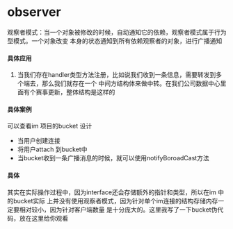 # observer
观察者模式：当一个对象被修改的时候，自动通知它的依赖，观察者模式属于行为型模式。一个对象改变
本身的状态通知到所有依赖观察者的对象，进行广播通知

#### 具体应用
1. 当我们存在handler类型方法注册，比如说我们收到一条信息，需要转发到多个端去，那么我们就存在一个
中间方结构体来做中转。在我们公司数据中心里面有个赛事更新，整体结构是这样的

#### 具体案例
可以查看im 项目的bucket 设计
- 当用户创建连接
- 将用户attach 到bucket中
- 当bucket收到一条广播消息的时候，就可以使用notifyBoroadCast方法

#### 具体

其实在实际操作过程中，因为interface还会存储额外的指针和类型，所以在im 中的bucket实际
上并没有使用观察者模式，因为针对单个im连接的结构存储内存一定要相对较小，因为针对客户端数量
是十分庞大的。这里我写了一下bucket伪代码，放在这里给你观看

